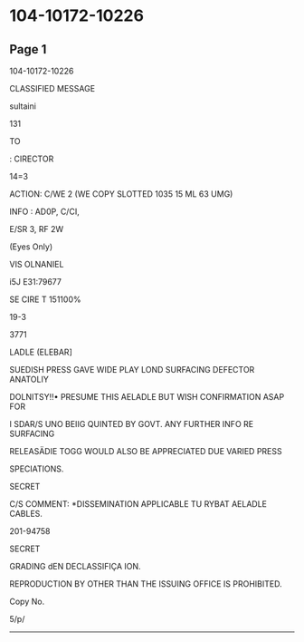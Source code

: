 # 104-10172-10226

## Page 1

104-10172-10226

CLASSIFIED MESSAGE

sultaini

131

TO

: CIRECTOR

14=3

ACTION: C/WE 2 (WE COPY SLOTTED 1035 15 ML 63 UMG)

INFO : AD0P, C/CI,

E/SR 3, RF 2W

(Eyes Only)

VIS OLNANIEL

i5J E31:79677

SE CIRE T 151100%

19-3

3771

LADLE (ELEBAR]

SUEDISH PRESS GAVE WIDE PLAY LOND SURFACING DEFECTOR ANATOLIY

DOLNITSY!!• PRESUME THIS AELADLE BUT WISH CONFIRMATION ASAP FOR

I SDAR/S UNO BEIIG QUINTED BY GOVT. ANY FURTHER INFO RE SURFACING

RELEASÄDIE TOGG WOULD ALSO BE APPRECIATED DUE VARIED PRESS

SPECIATIONS.

SECRET

C/S COMMENT: *DISSEMINATION APPLICABLE TU RYBAT AELADLE CABLES.

201-94758

SECRET

GRADING dEN DECLASSIFIÇA ION.

REPRODUCTION BY OTHER THAN THE ISSUING OFFICE IS PROHIBITED.

Copy No.

5/p/

---

